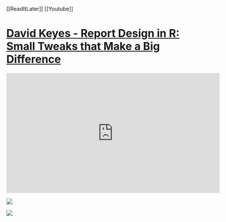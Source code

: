 [[ReadItLater]] [[Youtube]]

# [David Keyes - Report Design in R: Small Tweaks that Make a Big Difference](https://www.youtube.com/watch?v=bp1SMhLoz_M)

<iframe width="560" height="315" src="https://www.youtube-nocookie.com/embed/bp1SMhLoz_M" title="YouTube video player" frameborder="0" allow="accelerometer; autoplay; clipboard-write; encrypted-media; gyroscope; picture-in-picture" allowfullscreen></iframe>

![](https://i.imgur.com/DVnMUz9.png)


![](https://i.imgur.com/KSBIhYh.png)
